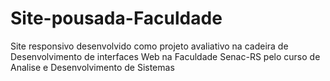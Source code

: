 # Site-pousada-Faculdade

Site responsivo desenvolvido como projeto avaliativo na cadeira de Desenvolvimento de interfaces Web na Faculdade Senac-RS pelo curso de Analise e Desenvolvimento de Sistemas
